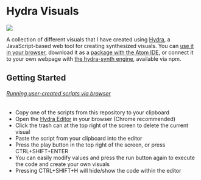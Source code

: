 # Hydra Visuals

![](https://media.giphy.com/media/2gABpaFb9LaG4hEx6W/giphy.gif)

A collection of different visuals that I have created using [Hydra](https://github.com/ojack/hydra), a JavaScript-based web tool for creating synthesized visuals. You can [use it in your browser](https://hydra.ojack.xyz/), download it as a [package with the Atom IDE](https://atom.io/packages/atom-hydra), or connect it to your own webpage with [the hydra-synth engine](https://www.npmjs.com/package/hydra-synth), available via npm.

## Getting Started 

###### <ins>*Running user-created scripts via browser*</ins>
- Copy one of the scripts from this repository to your clipboard
- Open the [Hydra Editor](https://hydra.ojack.xyz/) in your browser (Chrome recommended)
- Click the trash can at the top right of the screen to delete the current visual
- Paste the script from your clipboard into the editor
- Press the play button in the top right of the screen, or press CTRL+SHIFT+ENTER
- You can easily modify values and press the run button again to execute the code and create your own visuals
- Pressing CTRL+SHIFT+H will hide/show the code within the editor
